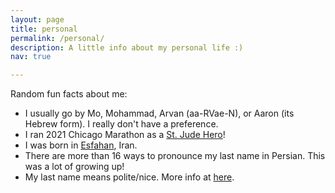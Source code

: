 ```yaml
---
layout: page
title: personal
permalink: /personal/
description: A little info about my personal life :)
nav: true

---
```


Random fun facts about me: 
- I usually go by Mo, Mohammad, Arvan (aa-RVae-N), or Aaron (its Hebrew form). I really don't have a preference.
- I ran 2021 Chicago Marathon as a [St. Jude Hero](http://heroes.stjude.org/arvan)!
- I was born in [Esfahan](https://en.wikipedia.org/wiki/Isfahan), Iran. 
- There are more than 16 ways to pronounce my last name in Persian. This was a lot of growing up!
- My last name means polite/nice. More info at [here](https://translate.google.com/translate?hl=&sl=auto&tl=en&u=https%3A%2F%2Fabadis.ir%2Ffatofa%2F%25D8%25A2%25D8%25B1%25D9%2588%25D9%2586%2F).


<!-- AA as in "odd (AA.D)" ; R as in "race (R.EY.S)" ; V as in "vow (V.AW)" ; AE as in "at (AE.T)" ; N as in "knee (N.IY)" ; -->
<!-- My last name in persian is written as "آرون", the first letter, 'آ' (a) is similar to i in english where some times the dot is dropped, it is possible to drop the tilde from it, then you will end up with "ارون". Now, that might not seem that big of a deal, but since a, e, o, aa could be written with the letter 'ا', and the third letter could be read as va, ve, vo, or it could be dropped completely and be read as o, you will end up with 16 different combinations.  -->

<!--Write your biography here. Tell the world about yourself. Link to your favorite [subreddit](http://reddit.com){:target="\_blank"}. You can put a picture in, too. The code is already in, just name your picture `prof_pic.jpg` and put it in the `img/` folder.

Put your address / P.O. box / other info right below your picture. You can also disable any these elements by editing `profile` property of the YAML header of your `_pages/about.md`. Edit `_bibliography/papers.bib` and Jekyll will render your [publications page](/al-folio/publications/) automatically.

Link to your social media connections, too. This theme is set up to use [Font Awesome icons](http://fortawesome.github.io/Font-Awesome/){:target="\_blank"} and [Academicons](https://jpswalsh.github.io/academicons/){:target="\_blank"}, like the ones below. Add your Facebook, Twitter, LinkedIn, Google Scholar, or just disable all of them.

-->